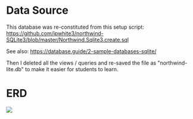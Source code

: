 
# Data Source

This database was re-constituted from this setup script: https://github.com/jpwhite3/northwind-SQLite3/blob/master/Northwind.Sqlite3.create.sql

See also: https://database.guide/2-sample-databases-sqlite/

Then I deleted all the views / queries and re-saved the file as "northwind-lite.db" to make it easier for students to learn.

# ERD

![](https://github.com/jpwhite3/northwind-SQLite3/blob/master/Northwind_ERD.png)
